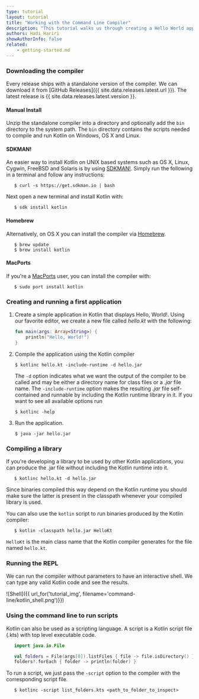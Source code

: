 ```yaml
---
type: tutorial
layout: tutorial
title: "Working with the Command Line Compiler"
description: "This tutorial walks us through creating a Hello World application using the command line compiler."
authors: Hadi Hariri
showAuthorInfo: false
related:
    - getting-started.md
---
```

### Downloading the compiler

Every release ships with a standalone version of the compiler. We can download it from [GitHub Releases]({{ site.data.releases.latest.url }}). The latest release is {{ site.data.releases.latest.version }}.

#### Manual Install
Unzip the standalone compiler into a directory and optionally add the `bin` directory to the system path. The `bin` directory contains the scripts needed to compile and run Kotlin on Windows, OS X and Linux.

#### SDKMAN!
An easier way to install Kotlin on UNIX based systems such as OS X, Linux, Cygwin, FreeBSD and Solaris is by using [SDKMAN!](http://sdkman.io).
Simply run the following in a terminal and follow any instructions:

```
   $ curl -s https://get.sdkman.io | bash
```

Next open a new terminal and install Kotlin with:

```
   $ sdk install kotlin
```

#### Homebrew
Alternatively, on OS X you can install the compiler via [Homebrew](http://brew.sh/).

```
   $ brew update
   $ brew install kotlin
```

#### MacPorts
If you're a [MacPorts](https://www.macports.org/) user, you can install the compiler with:

```
   $ sudo port install kotlin
```

### Creating and running a first application

1. Create a simple application in Kotlin that displays Hello, World!. Using our favorite editor, we create a new file called *hello.kt* with the following:

   ``` kotlin
   fun main(args: Array<String>) {
       println("Hello, World!")
   }
   ```

2. Compile the application using the Kotlin compiler

   ```
   $ kotlinc hello.kt -include-runtime -d hello.jar
   ```

   The `-d` option indicates what we want the output of the compiler to be called and may be either a directory name for class files or a *.jar* file name. The `-include-runtime` option makes the resulting *.jar* file self-contained and runnable by including the Kotlin runtime library in it.
   If you want to see all available options run

   ```
   $ kotlinc -help
   ```

3. Run the application.

   ```
   $ java -jar hello.jar
   ```


### Compiling a library

   If you're developing a library to be used by other Kotlin applications, you can produce the .jar file without including the Kotlin runtime into it.

```
   $ kotlinc hello.kt -d hello.jar
```

   Since binaries compiled this way depend on the Kotlin runtime you should make sure the latter is present in the classpath whenever your compiled library is used.
   
   You can also use the `kotlin` script to run binaries produced by the Kotlin compiler:

```
   $ kotlin -classpath hello.jar HelloKt
```

   `HelloKt` is the main class name that the Kotlin compiler generates for the file named `hello.kt`.

### Running the REPL

We can run the compiler without parameters to have an interactive shell. We can type any valid Kotlin code and see the results.

![Shell]({{ url_for('tutorial_img', filename='command-line/kotlin_shell.png')}})

### Using the command line to run scripts

Kotlin can also be used as a scripting language. A script is a Kotlin script file (.kts) with top level executable code.

``` kotlin
   import java.io.File

   val folders = File(args[0]).listFiles { file -> file.isDirectory() }
   folders?.forEach { folder -> println(folder) }
```

To run a script, we just pass the `-script` option to the compiler with the corresponding script file.

```
   $ kotlinc -script list_folders.kts <path_to_folder_to_inspect>
```
